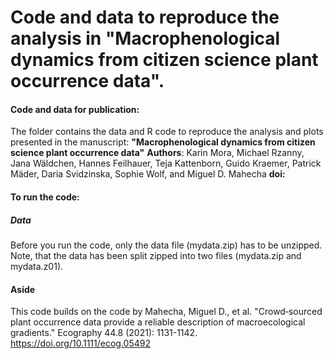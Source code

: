 # Code and data to reproduce the analysis in "Macrophenological dynamics from citizen science plant occurrence data".

#### Code and data for publication:
The folder contains the data and R code to reproduce the analysis and plots presented in the manuscript: 
**"Macrophenological dynamics from citizen science plant occurrence data"**
**Authors**: Karin Mora, Michael Rzanny, Jana Wäldchen, Hannes Feilhauer, Teja Kattenborn, Guido Kraemer, Patrick Mäder, Daria Svidzinska, Sophie Wolf, and Miguel D. Mahecha
**doi:**


#### To run the code:
##### Data
Before you run the code, only the data file (mydata.zip) has to be unzipped. Note, that the data has been split zipped into two files (mydata.zip and mydata.z01).


#### Aside
This code builds on the code by
Mahecha, Miguel D., et al. "Crowd‐sourced plant occurrence data provide a reliable description of macroecological gradients." Ecography 44.8 (2021): 1131-1142.
https://doi.org/10.1111/ecog.05492



